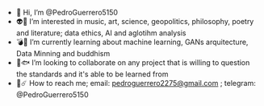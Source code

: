 - 👋 Hi, I’m @PedroGuerrero5150
- 👽👾 I’m interested in music, art, science, geopolitics,  philosophy, poetry and literature; data ethics, AI and aglotihm analysis
- 💣🧨 I’m currently learning about machine learning, GANs arquitecture, Data Minning and buddhism
- 🐠🐟 I’m looking to collaborate on any project that is willing to question the standards and it's able to be learned from
- 🌠☄️ How to reach me; email: pedroguerrero2275@gmail.com ; telegram: @PedroGuerrero5150

